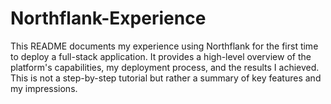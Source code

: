 # Northflank-Experience
This README documents my experience using Northflank for the first time to deploy a full-stack application. It provides a high-level overview of the platform's capabilities, my deployment process, and the results I achieved. This is not a step-by-step tutorial but rather a summary of key features and my impressions.
